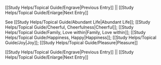[[Study Helps/Topical Guide/Engrave|Previous Entry]]  ||  [[Study Helps/Topical Guide/Enlarge|Next Entry]]

 See [[Study Helps/Topical Guide/Abundant Life|Abundant Life]]; [[Study Helps/Topical Guide/Cheerful, Cheerfulness|Cheerful]]; [[Study Helps/Topical Guide/Family, Love within|Family, Love within]]; [[Study Helps/Topical Guide/Happiness, Happy|Happiness]]; [[Study Helps/Topical Guide/Joy|Joy]]; [[Study Helps/Topical Guide/Pleasure|Pleasure]]

[[Study Helps/Topical Guide/Engrave|Previous Entry]]  ||  [[Study Helps/Topical Guide/Enlarge|Next Entry]]